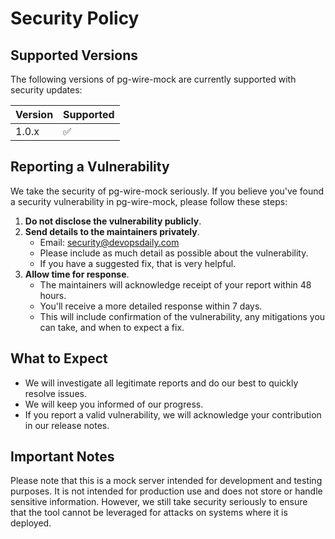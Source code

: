 # Security Policy

## Supported Versions

The following versions of pg-wire-mock are currently supported with security updates:

| Version | Supported          |
| ------- | ------------------ |
| 1.0.x   | :white_check_mark: |

## Reporting a Vulnerability

We take the security of pg-wire-mock seriously. If you believe you've found a security vulnerability in pg-wire-mock, please follow these steps:

1. **Do not disclose the vulnerability publicly**.
2. **Send details to the maintainers privately**.
   - Email: security@devopsdaily.com
   - Please include as much detail as possible about the vulnerability.
   - If you have a suggested fix, that is very helpful.
3. **Allow time for response**.
   - The maintainers will acknowledge receipt of your report within 48 hours.
   - You'll receive a more detailed response within 7 days.
   - This will include confirmation of the vulnerability, any mitigations you can take, and when to expect a fix.

## What to Expect

- We will investigate all legitimate reports and do our best to quickly resolve issues.
- We will keep you informed of our progress.
- If you report a valid vulnerability, we will acknowledge your contribution in our release notes.

## Important Notes

Please note that this is a mock server intended for development and testing purposes. It is not intended for production use and does not store or handle sensitive information. However, we still take security seriously to ensure that the tool cannot be leveraged for attacks on systems where it is deployed.

